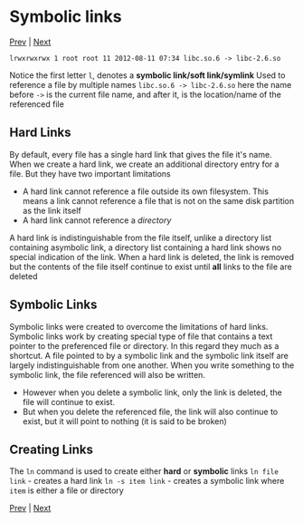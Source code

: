 # Symbolic links

[Prev](ManipulatingFilesAndDirectories.md) | [Next]()

`lrwxrwxrwx 1 root root 11 2012-08-11 07:34 libc.so.6 -> libc-2.6.so`

Notice the first letter `l`, denotes a **symbolic link/soft link/symlink**
Used to reference a file by multiple names
`libc.so.6 -> libc-2.6.so` here the name before `->` is the current file name, and after it, is the location/name of the referenced file

## Hard Links

By default, every file has a single hard link that gives the file it's name. When we create a hard link, we create an additional directory entry for a file. But they have two important limitations

- A hard link cannot reference a file outside its own filesystem. This means a link cannot reference a file that is not on the same disk partition as the link itself
- A hard link cannot reference a *directory*

A hard link is indistinguishable from the file itself, unlike a directory list containing asymbolic link, a directory list containing a hard link shows no special indication of the link. When a hard link is deleted, the link is removed but the contents of the file itself continue to exist until **all** links to the file are deleted

## Symbolic Links

Symbolic links were created to overcome the limitations of hard links. Symbolic links work by creating special type of file that contains a text pointer to the preferenced file or directory. In this regard they much as a shortcut.
A file pointed to by a symbolic link and the symbolic link itself are largely indistinguishable from one another. When you write something to the symbolic link, the file referenced will also be written.

- However when you delete a symbolic link, only the link is deleted, the file will continue to exist.
- But when you delete the referenced file, the link will also continue to exist, but it will point to nothing (it is said to be broken)

## Creating Links

The `ln` command is used to create either **hard** or **symbolic** links
`ln file link` - creates a hard link
`ln -s item link` - creates a symbolic link where `item` is either a file or directory

[Prev](ManipulatingFilesAndDirectories.md) | [Next]()
